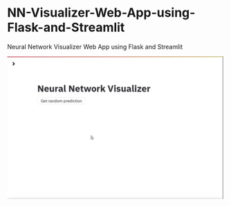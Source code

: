 # NN-Visualizer-Web-App-using-Flask-and-Streamlit
Neural Network Visualizer Web App using Flask and Streamlit
<p align="center">
  <a href="https://github.com/Storiesbyharshit/NN-Visualizer-Web-App">
    <img src="Output/Capture.JPG" alt="master-login">
  </a>
